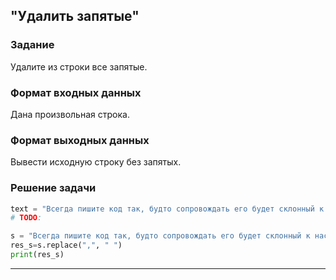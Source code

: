 ## "Удалить запятые"

### Задание

Удалите из строки все запятые.

### Формат входных данных

Дана произвольная строка.

### Формат выходных данных

Вывести исходную строку без запятых.

### Решение задачи

```python
text = "Всегда пишите код так, будто сопровождать его будет склонный к насилию психопат, который знает, где вы живете."
# TODO: 

s = "Всегда пишите код так, будто сопровождать его будет склонный к насилию психопат, который знает, где вы живете."
res_s=s.replace(",", " ")
print(res_s)
```

---

